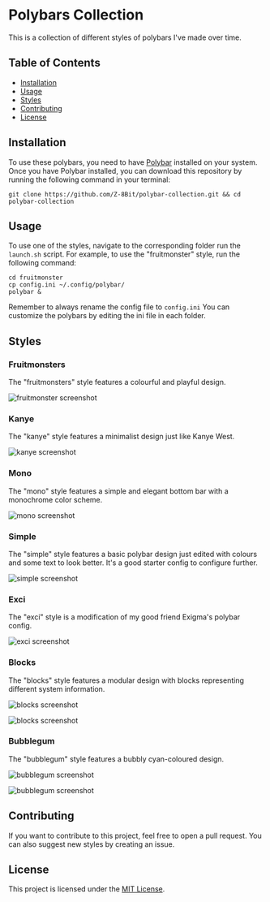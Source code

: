 # Polybars Collection

This is a collection of different styles of polybars I've made over time.

## Table of Contents

- [Installation](#installation)
- [Usage](#usage)
- [Styles](#styles)
- [Contributing](#contributing)
- [License](#license)

## Installation

To use these polybars, you need to have [Polybar](https://github.com/polybar/polybar) installed on your system. Once you have Polybar installed, you can download this repository by running the following command in your terminal:

```
git clone https://github.com/Z-8Bit/polybar-collection.git && cd polybar-collection
```

## Usage

To use one of the styles, navigate to the corresponding folder run the `launch.sh` script. For example, to use the "fruitmonster" style, run the following command:

```
cd fruitmonster
cp config.ini ~/.config/polybar/
polybar &
```
Remember to always rename the config file to ``config.ini``
You can customize the polybars by editing the ini file in each folder.

## Styles

### Fruitmonsters

The "fruitmonsters" style features a colourful and playful design.

![fruitmonster screenshot](images/fruitmonsters.png)

### Kanye

The "kanye" style features a minimalist design just like Kanye West.

![kanye screenshot](images/kanye.png)

### Mono

The "mono" style features a simple and elegant bottom bar with a monochrome color scheme.

![mono screenshot](images/mono.png)

### Simple

The "simple" style features a basic polybar design just edited with colours and some text to look better. It's a good starter config to configure further.

![simple screenshot](images/simple.png)

### Exci

The "exci" style is a modification of my good friend Exigma's polybar config.

![exci screenshot](images/exci.png)

### Blocks

The "blocks" style features a modular design with blocks representing different system information.

![blocks screenshot](images/blocks-blue.png)

![blocks screenshot](images/blocks-multicolour.png)

### Bubblegum

The "bubblegum" style features a bubbly cyan-coloured design.

![bubblegum screenshot](images/bubblegum.png)

![bubblegum screenshot](images/bubblegum-transparent.png)

## Contributing

If you want to contribute to this project, feel free to open a pull request. You can also suggest new styles by creating an issue.

## License

This project is licensed under the [MIT License](LICENSE).
